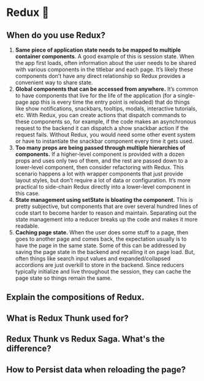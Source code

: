 # Redux 🚧

## When do you use Redux?

1. **Same piece of application state needs to be mapped to multiple container components**. A good example of this is session state. When the app first loads, often information about the user needs to be shared with various components in the titlebar and each page. It’s likely these components don’t have any direct relationship so Redux provides a convenient way to share state.
2. **Global components that can be accessed from anywhere.** It’s common to have components that live for the life of the application \(for a single-page app this is every time the entry point is reloaded\) that do things like show notifications, snackbars, tooltips, modals, interactive tutorials, etc. With Redux, you can create actions that dispatch commands to these components so, for example, if the code makes an asynchronous request to the backend it can dispatch a show snackbar action if the request fails. Without Redux, you would need some other event system or have to instantiate the snackbar component every time it gets used.
3. **Too many props are being passed through multiple hierarchies of components.** If a higher-level component is provided with a dozen props and uses only two of them, and the rest are passed down to a lower-level component, then consider refactoring with Redux. This scenario happens a lot with wrapper components that just provide layout styles, but don’t require a lot of data or configuration. It’s more practical to side-chain Redux directly into a lower-level component in this case.
4. **State management using setState is bloating the component.** This is pretty subjective, but components that are over several hundred lines of code start to become harder to reason and maintain. Separating out the state management into a reducer breaks up the code and makes it more readable.
5. **Caching page state.** When the user does some stuff to a page, then goes to another page and comes back, the expectation usually is to have the page in the same state. Some of this can be addressed by saving the page state in the backend and recalling it on page load. But, often things like search input values and expanded/collapsed accordions are just overkill to store in the backend. Since reducers typically initialize and live throughout the session, they can cache the page state so things remain the same.

## Explain the compositions of Redux.

## What is Redux Thunk used for?

## Redux Thunk vs Redux Saga. What's the difference?

## How to Persist data when reloading the page?

